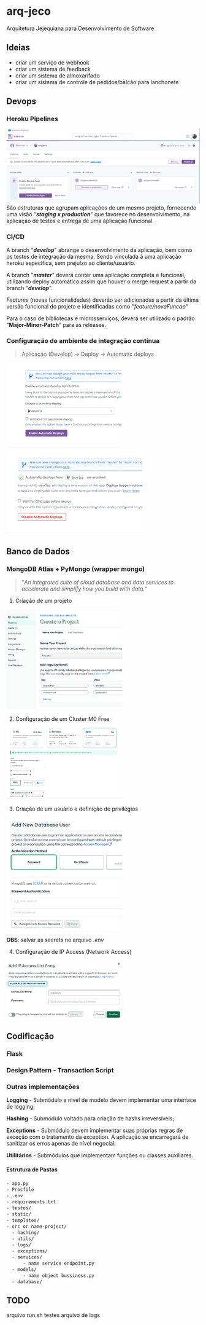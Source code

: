 # arq-jeco
Arquitetura Jejequiana para Desenvolvimento de Software

## Ideias
- criar um serviço de webhook
- criar um sistema de feedback
- criar um sistema de almoxarifado
- criar um sistema de controle de pedidos/balcão para lanchonete

## Devops

### Heroku Pipelines
![](img/heroku-pipelines.png)
São estruturas que agrupam aplicações de um mesmo projeto, fornecendo uma visão "___staging x production___" que favorece no desenvolvimento, na aplicação de testes e entrega de uma aplicação funcional.

### CI/CD
A branch "___develop___" abrange o desenvolvimento da aplicação, bem como os testes de integração da mesma. Sendo vinculada à uma aplicação heroku específica, sem prejuízo ao cliente/usuário.

A branch "___master___" deverá conter uma aplicação completa e funcional, utilizando deploy automático assim que houver o merge request a partir da branch "___develop___".

_Features_ (novas funcionalidades) deverão ser adicionadas a partir da última versão funcional do projeto e identificadas como "_feature/novaFuncao_"

Para o caso de bibliotecas e microsserviços, deverá ser utilizado o padrão "**Major-Minor-Patch**" para as releases.

### Configuração do ambiente de integração contínua
> Aplicação (Develop) -> Deploy -> Automatic deploys

[<img src="img/set-branch.png" width="300"/>]()
[<img src="img/automatic-deploy.png" width="355"/>]()

## Banco de Dados

### MongoDB Atlas + PyMongo (wrapper mongo)

> "_An integrated suite of cloud database and data services to accelerate and simplify how you build with data._"

1. Criação de um projeto

[<img src="img/project-mongo.png" width="60%"/>]()

2. Configuração de um Cluster M0 Free

[<img src="img/cluster-mongo.png" width="60%"/>]()

3. Criação de um usuário e definição de privilégios

[<img src="img/user-mongo.png" width="60%"/>]()

**OBS**: salvar as secrets no arquivo _.env_

4. Configuração de IP Access (Network Access)

[<img src="img/ip-access-mongo.png" width="60%"/>]()

## Codificação

### Flask

### Design Pattern - Transaction Script



### Outras implementações
**Logging** - Submódulo a nível de modelo devem implementar uma interface de logging;

**Hashing** - Submódulo voltado para criação de hashs irreversíveis;

**Exceptions** - Submódulo devem implementar suas próprias regras de exceção com o tratamento da exception. A aplicação se encarregará de sanitizar os erros apenas de nível negocial;

**Utilitários** - Submódulos que implementam funções ou classes auxiliares.

#### Estrutura de Pastas
```
- app.py
- Procfile
- .env
- requirements.txt
- testes/
- static/
- templates/
- src or name-project/
  - hashing/
  - utils/
  - logs/
  - exceptions/
  - services/
      - name service endpoint.py
  - models/
      - name object bussiness.py
  - database/
 ```
## TODO

arquivo run.sh
testes
arquivo de logs
